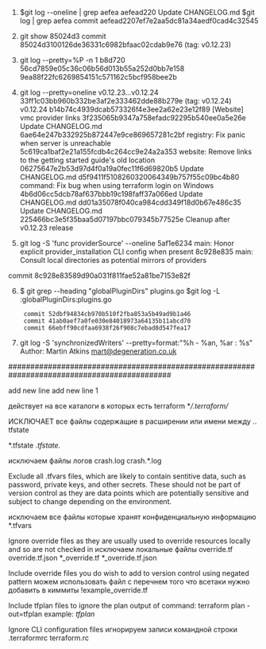 1. $git log --oneline | grep aefea
	aefead220 Update CHANGELOG.md
   $git log | grep aefea
	commit aefead2207ef7e2aa5dc81a34aedf0cad4c32545
	
2.  git show 85024d3
commit 85024d3100126de36331c6982bfaac02cdab9e76 (tag: v0.12.23)
3.   git log --pretty=%P -n 1 b8d720
		56cd7859e05c36c06b56d013b55a252d0bb7e158 
		9ea88f22fc6269854151c571162c5bcf958bee2b

4. 	 git log --pretty=oneline v0.12.23...v0.12.24
33ff1c03bb960b332be3af2e333462dde88b279e (tag: v0.12.24) v0.12.24
b14b74c4939dcab573326f4e3ee2a62e23e12f89 [Website] vmc provider links
3f235065b9347a758efadc92295b540ee0a5e26e Update CHANGELOG.md
6ae64e247b332925b872447e9ce869657281c2bf registry: Fix panic when server is unreachable
5c619ca1baf2e21a155fcdb4c264cc9e24a2a353 website: Remove links to the getting started guide's old location
06275647e2b53d97d4f0a19a0fec11f6d69820b5 Update CHANGELOG.md
d5f9411f5108260320064349b757f55c09bc4b80 command: Fix bug when using terraform login on Windows
4b6d06cc5dcb78af637bbb19c198faff37a066ed Update CHANGELOG.md
dd01a35078f040ca984cdd349f18d0b67e486c35 Update CHANGELOG.md
225466bc3e5f35baa5d07197bbc079345b77525e Cleanup after v0.12.23 release

5.  git log -S 'func providerSource' --oneline
5af1e6234 main: Honor explicit provider_installation CLI config when present
8c928e835 main: Consult local directories as potential mirrors of providers

commit 8c928e83589d90a031f811fae52a81be7153e82f


6. $ git grep --heading "globalPluginDirs"
		plugins.go
	$git log -L :globalPluginDirs:plugins.go

		commit 52dbf94834cb970b510f2fba853a5b49ad9b1a46
		commit 41ab0aef7a0fe030e84018973a64135b11abcd70
		commit 66ebff90cdfaa6938f26f908c7ebad8d547fea17

7. git log -S 'synchronizedWriters' --pretty=format:"%h - %an, %ar : %s"
	Author: Martin Atkins <mart@degeneration.co.uk>







#############################################################################################

add new line
add new line 1



действует на все каталоги в которых есть terraform
**/.terraform/*

ИСКЛЮЧАЕТ все файлы содержащие в расширении или имени между .. tfstate
 
*.tfstate
*.tfstate.*

исключаем файлы логов
crash.log
crash.*.log

 Exclude all .tfvars files, which are likely to contain sentitive data, such as
 password, private keys, and other secrets. These should not be part of version
 control as they are data points which are potentially sensitive and subject
 to change depending on the environment.

исключаем все файлы которые хранят конфиденциальную информацию
*.tfvars

 Ignore override files as they are usually used to override resources locally and so
 are not checked in
исключаем локальные файлы
override.tf
override.tf.json
*_override.tf
*_override.tf.json

 Include override files you do wish to add to version control using negated pattern
можем использовать файл с перечнем того что всетаки нужно добавить в киммиты
 !example_override.tf

 Include tfplan files to ignore the plan output of command: terraform plan -out=tfplan
 example: *tfplan*

 Ignore CLI configuration files
игнорируем записи командной строки
.terraformrc
terraform.rc

